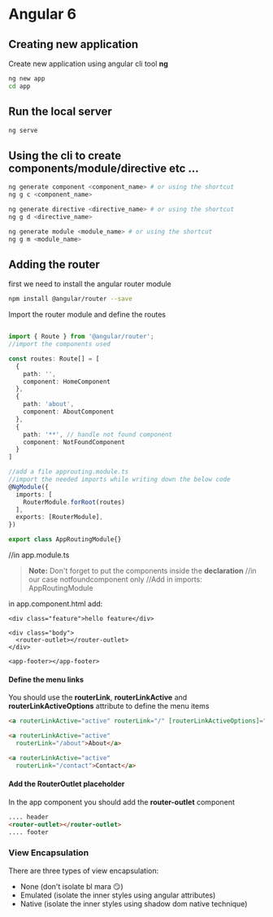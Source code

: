 # Angular 6

## Creating new application
Create new application using angular cli tool **ng**

```sh
ng new app
cd app
```

## Run the local server
```sh
ng serve
```

## Using the cli to create components/module/directive etc ...

```sh
ng generate component <component_name> # or using the shortcut
ng g c <component_name>

ng generate directive <directive_name> # or using the shortcut
ng g d <directive_name>

ng generate module <module_name> # or using the shortcut
ng g m <module_name>
```

## Adding the router
first we need to install the angular router module

```sh
npm install @angular/router --save
```

Import the router module and define the routes

```ts

import { Route } from '@angular/router';
//import the components used

const routes: Route[] = [
  {
    path: '',
    component: HomeComponent
  },
  {
    path: 'about',
    component: AboutComponent
  },
  {
    path: '**', // handle not found component
    component: NotFoundComponent
  }
]

//add a file approuting.module.ts
//import the needed imports while writing down the below code
@NgModule({
  imports: [
    RouterModule.forRoot(routes)
  ],
  exports: [RouterModule],
})

export class AppRoutingModule{}
```

//in app.module.ts
> **Note:** Don't forget to put the components inside the **declaration** //in our case notfoundcomponent only
//Add in imports: AppRoutingModule 

in app.component.html add:
<app-header></app-header>

    <div class="feature">hello feature</div>

    <div class="body">
      <router-outlet></router-outlet>
    </div>

    <app-footer></app-footer>

#### Define the menu links
You should use the **routerLink**, **routerLinkActive** and **routerLinkActiveOptions** attribute to define the menu items

```html
<a routerLinkActive="active" routerLink="/" [routerLinkActiveOptions]="{exact: true}">Home</a>

<a routerLinkActive="active"
  routerLink="/about">About</a>

<a routerLinkActive="active"
  routerLink="/contact">Contact</a>
```

#### Add the RouterOutlet placeholder

In the app component you should add the **router-outlet** component

```html
.... header
<router-outlet></router-outlet>
.... footer
```


### View Encapsulation
There are three types of view encapsulation:
 - None (don't isolate bl mara 😏)
 - Emulated (isolate the inner styles using angular attributes)
 - Native (isolate the inner styles using shadow dom native technique)

